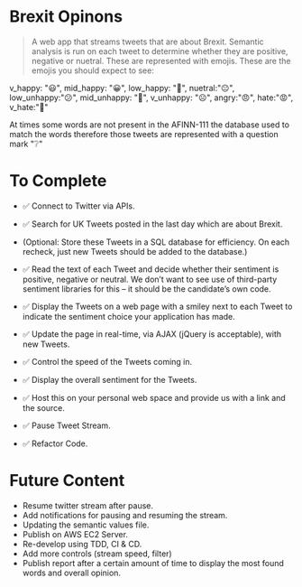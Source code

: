 # Brexit Opinons
>A web app that streams tweets that are about Brexit. Semantic analysis is run on each tweet to determine whether they are positive, negative or nuetral. These are represented with emojis. These are the emojis you should expect to see:

 v_happy: "😃",
    mid_happy: "😀",
    low_happy: "🙂",
    nuetral:"😐",
    low_unhappy:"😕",
    mid_unhappy: "🙁",
    v_unhappy: "☹️",
    angry:"😠",
    hate:"😡",
    v_hate:"🤬"

At times some words are not present in the AFINN-111 the database used to match the words therefore those tweets are represented with a question mark "❔"

# To Complete
- ✅ Connect to Twitter via APIs.
- ✅ Search for UK Tweets posted in the last day which are about Brexit.
- (Optional: Store these Tweets in a SQL database for efficiency.  On each recheck, just new Tweets should be added to the database.)
- ✅ Read the text of each Tweet and decide whether their sentiment is positive, negative or neutral.  We don’t want to see use of third-party sentiment libraries for this – it should be the candidate’s own code.
- ✅ Display the Tweets on a web page with a smiley next to each Tweet to indicate the sentiment choice your application has made.

- ✅ Update the page in real-time, via AJAX (jQuery is acceptable), with new Tweets.
- ✅ Control the speed of the Tweets coming in.
- ✅ Display the overall sentiment for the Tweets.
- ✅ Host this on your personal web space and provide us with a link and the source.
- ✅ Pause Tweet Stream.
- ✅ Refactor Code.

# Future Content
- Resume twitter stream after pause.
- Add notifications for pausing and resuming the stream. 
- Updating the semantic values file. 
- Publish on AWS EC2 Server.
- Re-develop using TDD, CI & CD.
- Add more controls (stream speed, filter)
- Publish report after a certain amount of time to display the most found words and overall opinion.


